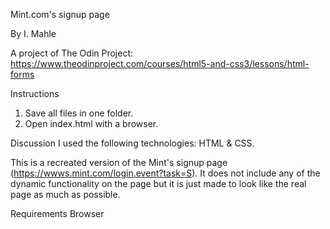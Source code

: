 Mint.com's signup page

By I. Mahle

A project of The Odin Project: https://www.theodinproject.com/courses/html5-and-css3/lessons/html-forms

Instructions

1. Save all files in one folder.
2. Open index.html with a browser.

Discussion
I used the following technologies: HTML & CSS.

This is a recreated version of the Mint's signup page (https://wwws.mint.com/login.event?task=S).
It does not include any of the dynamic functionality on the page but it is just made to look like the real page as much as possible.

Requirements
Browser
